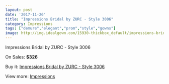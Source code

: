 ```yaml
---
layout: post
date: '2017-11-26'
title: "Impressions Bridal by ZURC - Style 3006"
category: Impressions
tags: ["demure","elegant","prom","style","gowns"]
image: http://img.idealgown.com/15930-thickbox_default/impressions-bridal-by-zurc-style-3006.jpg
---
```

Impressions Bridal by ZURC - Style 3006

On Sales: **$326**
<a href="https://www.idealgown.com/en/impressions/6368-impressions-bridal-by-zurc-style-3006.html"><amp-img layout="responsive" width="600" height="600" src="//img.idealgown.com/15930-thickbox_default/impressions-bridal-by-zurc-style-3006.jpg" alt="Impressions Bridal by ZURC - Style 3006 0" /></a>
<a href="https://www.idealgown.com/en/impressions/6368-impressions-bridal-by-zurc-style-3006.html"><amp-img layout="responsive" width="600" height="600" src="//img.idealgown.com/15932-thickbox_default/impressions-bridal-by-zurc-style-3006.jpg" alt="Impressions Bridal by ZURC - Style 3006 1" /></a>
<a href="https://www.idealgown.com/en/impressions/6368-impressions-bridal-by-zurc-style-3006.html"><amp-img layout="responsive" width="600" height="600" src="//img.idealgown.com/15931-thickbox_default/impressions-bridal-by-zurc-style-3006.jpg" alt="Impressions Bridal by ZURC - Style 3006 2" /></a>

Buy it: [Impressions Bridal by ZURC - Style 3006](https://www.idealgown.com/en/impressions/6368-impressions-bridal-by-zurc-style-3006.html "Impressions Bridal by ZURC - Style 3006")

View more: [Impressions](https://www.idealgown.com/en/91-impressions "Impressions")